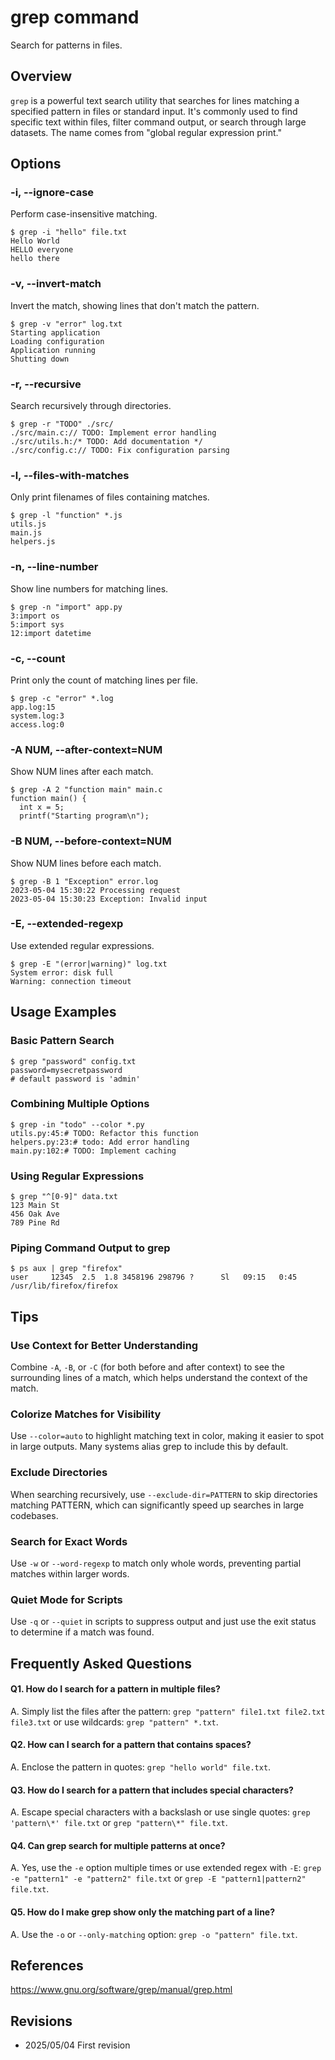 # grep command

Search for patterns in files.

## Overview

`grep` is a powerful text search utility that searches for lines matching a specified pattern in files or standard input. It's commonly used to find specific text within files, filter command output, or search through large datasets. The name comes from "global regular expression print."

## Options

### **-i, --ignore-case**

Perform case-insensitive matching.

```console
$ grep -i "hello" file.txt
Hello World
HELLO everyone
hello there
```

### **-v, --invert-match**

Invert the match, showing lines that don't match the pattern.

```console
$ grep -v "error" log.txt
Starting application
Loading configuration
Application running
Shutting down
```

### **-r, --recursive**

Search recursively through directories.

```console
$ grep -r "TODO" ./src/
./src/main.c:// TODO: Implement error handling
./src/utils.h:/* TODO: Add documentation */
./src/config.c:// TODO: Fix configuration parsing
```

### **-l, --files-with-matches**

Only print filenames of files containing matches.

```console
$ grep -l "function" *.js
utils.js
main.js
helpers.js
```

### **-n, --line-number**

Show line numbers for matching lines.

```console
$ grep -n "import" app.py
3:import os
5:import sys
12:import datetime
```

### **-c, --count**

Print only the count of matching lines per file.

```console
$ grep -c "error" *.log
app.log:15
system.log:3
access.log:0
```

### **-A NUM, --after-context=NUM**

Show NUM lines after each match.

```console
$ grep -A 2 "function main" main.c
function main() {
  int x = 5;
  printf("Starting program\n");
```

### **-B NUM, --before-context=NUM**

Show NUM lines before each match.

```console
$ grep -B 1 "Exception" error.log
2023-05-04 15:30:22 Processing request
2023-05-04 15:30:23 Exception: Invalid input
```

### **-E, --extended-regexp**

Use extended regular expressions.

```console
$ grep -E "(error|warning)" log.txt
System error: disk full
Warning: connection timeout
```

## Usage Examples

### Basic Pattern Search

```console
$ grep "password" config.txt
password=mysecretpassword
# default password is 'admin'
```

### Combining Multiple Options

```console
$ grep -in "todo" --color *.py
utils.py:45:# TODO: Refactor this function
helpers.py:23:# todo: Add error handling
main.py:102:# TODO: Implement caching
```

### Using Regular Expressions

```console
$ grep "^[0-9]" data.txt
123 Main St
456 Oak Ave
789 Pine Rd
```

### Piping Command Output to grep

```console
$ ps aux | grep "firefox"
user     12345  2.5  1.8 3458196 298796 ?      Sl   09:15   0:45 /usr/lib/firefox/firefox
```

## Tips

### Use Context for Better Understanding

Combine `-A`, `-B`, or `-C` (for both before and after context) to see the surrounding lines of a match, which helps understand the context of the match.

### Colorize Matches for Visibility

Use `--color=auto` to highlight matching text in color, making it easier to spot in large outputs. Many systems alias grep to include this by default.

### Exclude Directories

When searching recursively, use `--exclude-dir=PATTERN` to skip directories matching PATTERN, which can significantly speed up searches in large codebases.

### Search for Exact Words

Use `-w` or `--word-regexp` to match only whole words, preventing partial matches within larger words.

### Quiet Mode for Scripts

Use `-q` or `--quiet` in scripts to suppress output and just use the exit status to determine if a match was found.

## Frequently Asked Questions

#### Q1. How do I search for a pattern in multiple files?
A. Simply list the files after the pattern: `grep "pattern" file1.txt file2.txt file3.txt` or use wildcards: `grep "pattern" *.txt`.

#### Q2. How can I search for a pattern that contains spaces?
A. Enclose the pattern in quotes: `grep "hello world" file.txt`.

#### Q3. How do I search for a pattern that includes special characters?
A. Escape special characters with a backslash or use single quotes: `grep 'pattern\*' file.txt` or `grep "pattern\*" file.txt`.

#### Q4. Can grep search for multiple patterns at once?
A. Yes, use the `-e` option multiple times or use extended regex with `-E`: `grep -e "pattern1" -e "pattern2" file.txt` or `grep -E "pattern1|pattern2" file.txt`.

#### Q5. How do I make grep show only the matching part of a line?
A. Use the `-o` or `--only-matching` option: `grep -o "pattern" file.txt`.

## References

https://www.gnu.org/software/grep/manual/grep.html

## Revisions

- 2025/05/04 First revision
